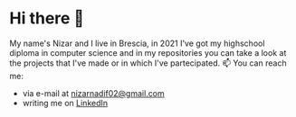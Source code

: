 # Hi there 👋
My name's Nizar and I live in Brescia, in 2021 I've got my highschool diploma in computer science and in my repositories you can take a look at the projects that I've made or in which I've partecipated.
📫 You can reach me: 
- via e-mail at nizarnadif02@gmail.com
- writing me on [LinkedIn](https://www.linkedin.com/in/nizar-nadif/)

<!--
## 📊 GitHub statistics
[![Top Langs](https://github-readme-stats.vercel.app/api/top-langs/?username=nizarnadif)](https://github.com/anuraghazra/github-readme-stats)
[![Anurag's GitHub stats](https://github-readme-stats.vercel.app/api?username=nizarnadif&count_private=true&show_icons=true&hide=contribs,issues)](https://github.com/anuraghazra/github-readme-stats)
--!>
<!---

## ⚙️ Technologies

![Twitter URL](https://img.shields.io/twitter/url?style=social&url=https%3A%2F%2Ftwitter.com%2Fnizar_nadif)

![Instagram URL](https://img.shields.io/badge/ProtonMail-8B89CC?style=for-the-badge&logo=protonmail&logoColor=white&url=www.google.com)

![Instagram URL](https://img.shields.io/instagram/url?style=social&url=https%3A%2F%2Ftwitter.com%2Fnizar.nadif)
---!>
